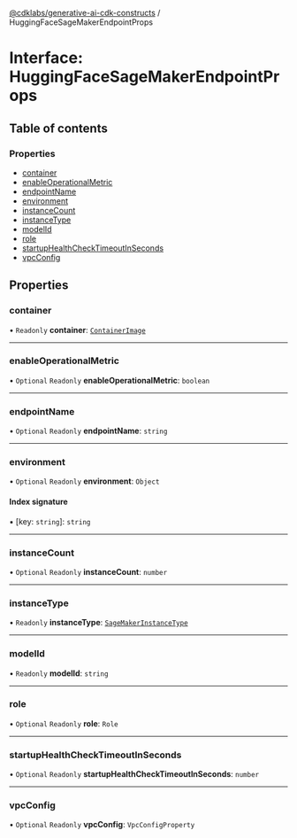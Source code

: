 [@cdklabs/generative-ai-cdk-constructs](../README.md) / HuggingFaceSageMakerEndpointProps

# Interface: HuggingFaceSageMakerEndpointProps

## Table of contents

### Properties

- [container](HuggingFaceSageMakerEndpointProps.md#container)
- [enableOperationalMetric](HuggingFaceSageMakerEndpointProps.md#enableoperationalmetric)
- [endpointName](HuggingFaceSageMakerEndpointProps.md#endpointname)
- [environment](HuggingFaceSageMakerEndpointProps.md#environment)
- [instanceCount](HuggingFaceSageMakerEndpointProps.md#instancecount)
- [instanceType](HuggingFaceSageMakerEndpointProps.md#instancetype)
- [modelId](HuggingFaceSageMakerEndpointProps.md#modelid)
- [role](HuggingFaceSageMakerEndpointProps.md#role)
- [startupHealthCheckTimeoutInSeconds](HuggingFaceSageMakerEndpointProps.md#startuphealthchecktimeoutinseconds)
- [vpcConfig](HuggingFaceSageMakerEndpointProps.md#vpcconfig)

## Properties

### container

• `Readonly` **container**: [`ContainerImage`](../classes/ContainerImage.md)

___

### enableOperationalMetric

• `Optional` `Readonly` **enableOperationalMetric**: `boolean`

___

### endpointName

• `Optional` `Readonly` **endpointName**: `string`

___

### environment

• `Optional` `Readonly` **environment**: `Object`

#### Index signature

▪ [key: `string`]: `string`

___

### instanceCount

• `Optional` `Readonly` **instanceCount**: `number`

___

### instanceType

• `Readonly` **instanceType**: [`SageMakerInstanceType`](../classes/SageMakerInstanceType.md)

___

### modelId

• `Readonly` **modelId**: `string`

___

### role

• `Optional` `Readonly` **role**: `Role`

___

### startupHealthCheckTimeoutInSeconds

• `Optional` `Readonly` **startupHealthCheckTimeoutInSeconds**: `number`

___

### vpcConfig

• `Optional` `Readonly` **vpcConfig**: `VpcConfigProperty`
